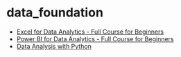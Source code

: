 # data_foundation

- [Excel for Data Analytics - Full Course for Beginners](https://www.youtube.com/watch?v=pCJ15nGFgVg)
- [Power BI for Data Analytics - Full Course for Beginners](https://www.youtube.com/watch?v=FwjaHCVNBWA)
- [Data Analysis with Python](https://www.freecodecamp.org/learn/data-analysis-with-python)
